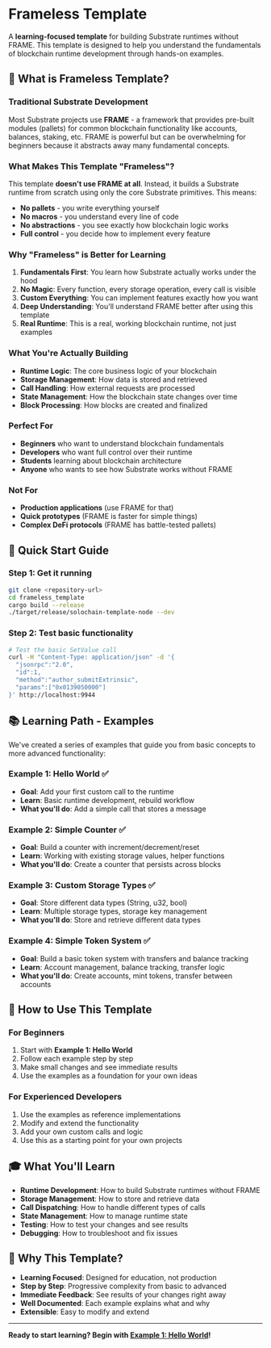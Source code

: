 # Frameless Template

A **learning-focused template** for building Substrate runtimes without FRAME. This template is designed to help you understand the fundamentals of blockchain runtime development through hands-on examples.

## 🎯 **What is Frameless Template?**

### **Traditional Substrate Development**
Most Substrate projects use **FRAME** - a framework that provides pre-built modules (pallets) for common blockchain functionality like accounts, balances, staking, etc. FRAME is powerful but can be overwhelming for beginners because it abstracts away many fundamental concepts.

### **What Makes This Template "Frameless"?**
This template **doesn't use FRAME at all**. Instead, it builds a Substrate runtime from scratch using only the core Substrate primitives. This means:

- **No pallets** - you write everything yourself
- **No macros** - you understand every line of code
- **No abstractions** - you see exactly how blockchain logic works
- **Full control** - you decide how to implement every feature

### **Why "Frameless" is Better for Learning**
1. **Fundamentals First**: You learn how Substrate actually works under the hood
2. **No Magic**: Every function, every storage operation, every call is visible
3. **Custom Everything**: You can implement features exactly how you want
4. **Deep Understanding**: You'll understand FRAME better after using this template
5. **Real Runtime**: This is a real, working blockchain runtime, not just examples

### **What You're Actually Building**
- **Runtime Logic**: The core business logic of your blockchain
- **Storage Management**: How data is stored and retrieved
- **Call Handling**: How external requests are processed
- **State Management**: How the blockchain state changes over time
- **Block Processing**: How blocks are created and finalized

### **Perfect For**
- **Beginners** who want to understand blockchain fundamentals
- **Developers** who want full control over their runtime
- **Students** learning about blockchain architecture
- **Anyone** who wants to see how Substrate works without FRAME

### **Not For**
- **Production applications** (use FRAME for that)
- **Quick prototypes** (FRAME is faster for simple things)
- **Complex DeFi protocols** (FRAME has battle-tested pallets)

## 🚀 **Quick Start Guide**

### Step 1: Get it running
```bash
git clone <repository-url>
cd frameless_template
cargo build --release
./target/release/solochain-template-node --dev
```

### Step 2: Test basic functionality
```bash
# Test the basic SetValue call
curl -H "Content-Type: application/json" -d '{
  "jsonrpc":"2.0",
  "id":1,
  "method":"author_submitExtrinsic",
  "params":["0x0139050000"]
}' http://localhost:9944
```

## 📚 **Learning Path - Examples**

We've created a series of examples that guide you from basic concepts to more advanced functionality:

### **Example 1: Hello World** ✅
- **Goal**: Add your first custom call to the runtime
- **Learn**: Basic runtime development, rebuild workflow
- **What you'll do**: Add a simple call that stores a message

### **Example 2: Simple Counter** ✅
- **Goal**: Build a counter with increment/decrement/reset
- **Learn**: Working with existing storage values, helper functions
- **What you'll do**: Create a counter that persists across blocks

### **Example 3: Custom Storage Types** ✅
- **Goal**: Store different data types (String, u32, bool)
- **Learn**: Multiple storage types, storage key management
- **What you'll do**: Store and retrieve different data types

### **Example 4: Simple Token System** ✅
- **Goal**: Build a basic token system with transfers and balance tracking
- **Learn**: Account management, balance tracking, transfer logic
- **What you'll do**: Create accounts, mint tokens, transfer between accounts

## 🔧 **How to Use This Template**

### **For Beginners**
1. Start with **Example 1: Hello World**
2. Follow each example step by step
3. Make small changes and see immediate results
4. Use the examples as a foundation for your own ideas

### **For Experienced Developers**
1. Use the examples as reference implementations
2. Modify and extend the functionality
3. Add your own custom calls and logic
4. Use this as a starting point for your own projects

## 🎓 **What You'll Learn**

- **Runtime Development**: How to build Substrate runtimes without FRAME
- **Storage Management**: How to store and retrieve data
- **Call Dispatching**: How to handle different types of calls
- **State Management**: How to manage runtime state
- **Testing**: How to test your changes and see results
- **Debugging**: How to troubleshoot and fix issues

## 🎯 **Why This Template?**

- **Learning Focused**: Designed for education, not production
- **Step by Step**: Progressive complexity from basic to advanced
- **Immediate Feedback**: See results of your changes right away
- **Well Documented**: Each example explains what and why
- **Extensible**: Easy to modify and extend

---

**Ready to start learning? Begin with [Example 1: Hello World](examples/01-hello-world/)!** 